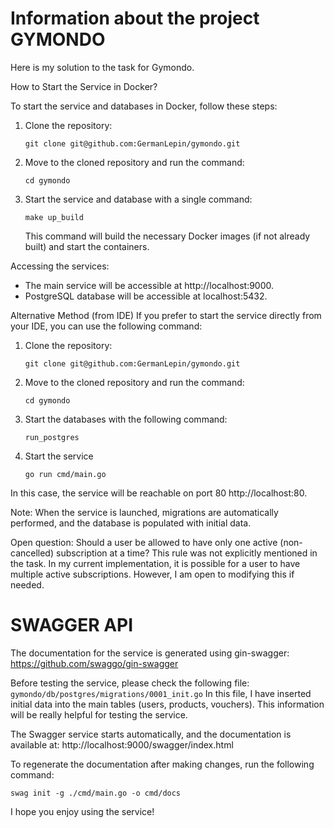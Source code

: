 # Information about the project GYMONDO

Here is my solution to the task for Gymondo.

How to Start the Service in Docker?

To start the service and databases in Docker, follow these steps:

1. Clone the repository:
    ```
    git clone git@github.com:GermanLepin/gymondo.git
    ```

2. Move to the cloned repository and run the command:
    ```
    cd gymondo
    ```

3. Start the service and database with a single command:
    ```
    make up_build
    ```
    This command will build the necessary Docker images (if not already built) and start the containers.

Accessing the services:
* The main service will be accessible at http://localhost:9000.
* PostgreSQL database will be accessible at localhost:5432.

Alternative Method (from IDE)
If you prefer to start the service directly from your IDE, you can use the following command:

1. Clone the repository:
    ```
    git clone git@github.com:GermanLepin/gymondo.git
    ```

2. Move to the cloned repository and run the command:
    ```
    cd gymondo
    ```

3. Start the databases with the following command:
    ```
    run_postgres
    ```

4. Start the service
    ```
    go run cmd/main.go
    ```

In this case, the service will be reachable on port 80 http://localhost:80.

Note: When the service is launched, migrations are automatically performed, and the database is populated with initial data.

Open question: Should a user be allowed to have only one active (non-cancelled) subscription at a time? 
This rule was not explicitly mentioned in the task. In my current implementation, it is possible for a user to have multiple active subscriptions. However, I am open to modifying this if needed.


# SWAGGER API

The documentation for the service is generated using gin-swagger:
https://github.com/swaggo/gin-swagger

Before testing the service, please check the following file: `gymondo/db/postgres/migrations/0001_init.go`
In this file, I have inserted initial data into the main tables (users, products, vouchers). 
This information will be really helpful for testing the service.

The Swagger service starts automatically, and the documentation is available at:
http://localhost:9000/swagger/index.html

To regenerate the documentation after making changes, run the following command:
```
swag init -g ./cmd/main.go -o cmd/docs
```

I hope you enjoy using the service!
